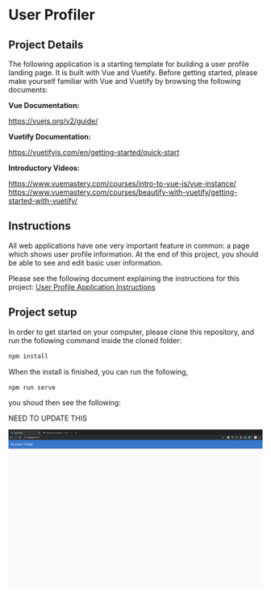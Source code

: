 # User Profiler

## Project Details

The following application is a starting template for building a user profile landing page. It is built with Vue and Vuetify. Before getting started, please make yourself familiar with Vue and Vuetify by browsing the following documents:

**Vue Documentation:**

https://vuejs.org/v2/guide/

**Vuetify Documentation:**

https://vuetifyjs.com/en/getting-started/quick-start

**Introductory Videos:**

https://www.vuemastery.com/courses/intro-to-vue-js/vue-instance/
https://www.vuemastery.com/courses/beautify-with-vuetify/getting-started-with-vuetify/

## Instructions

All web applications have one very important feature in common: a page which shows user profile information. At the end of this project, you should be able to see and edit basic user information.

Please see the following document explaining the instructions for this project: [User Profile Application Instructions](https://google.doc.link.here)

## Project setup

In order to get started on your computer, please clone this repository, and run the following command inside the cloned folder:

```bash
npm install
```

When the install is finished, you can run the following,

```bash
npm run serve
```

you shoud then see the following: 

NEED TO UPDATE THIS

![Landing Page](landing_page.png)
